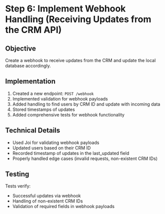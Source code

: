 # Step 6: Implement Webhook Handling (Receiving Updates from the CRM API)

## Objective

Create a webhook to receive updates from the CRM and update the local database accordingly.

## Implementation

1. Created a new endpoint: `POST /webhook`
2. Implemented validation for webhook payloads
3. Added handling to find users by CRM ID and update with incoming data
4. Stored timestamps of updates
5. Added comprehensive tests for webhook functionality

## Technical Details

- Used Joi for validating webhook payloads
- Updated users based on their CRM ID
- Recorded timestamp of updates in the last_updated field
- Properly handled edge cases (invalid requests, non-existent CRM IDs)

## Testing

Tests verify:

- Successful updates via webhook
- Handling of non-existent CRM IDs
- Validation of required fields in webhook payloads
